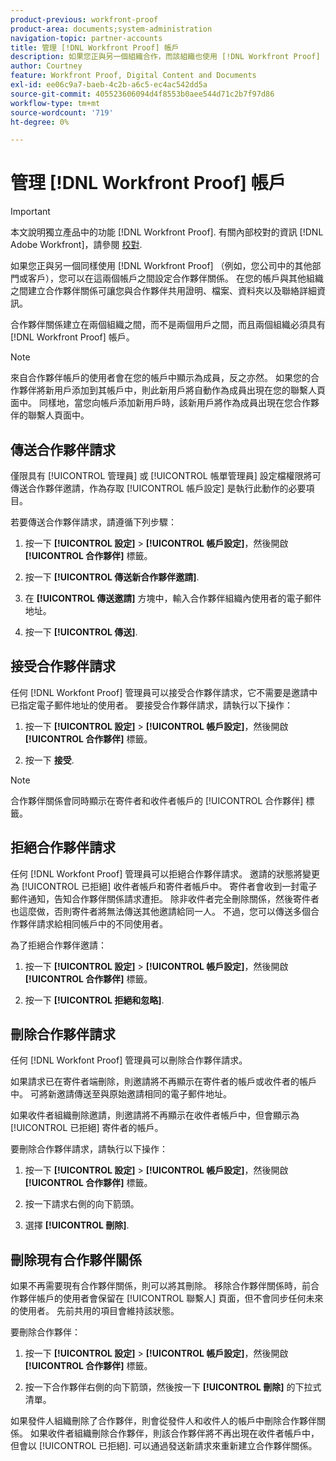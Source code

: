 ```yaml
---
product-previous: workfront-proof
product-area: documents;system-administration
navigation-topic: partner-accounts
title: 管理 [!DNL Workfront Proof] 帳戶
description: 如果您正與另一個組織合作，而該組織也使用 [!DNL Workfront Proof] （例如，您公司中的其他部門或客戶），您可以在這兩個帳戶之間設定合作夥伴關係。 在您的帳戶與其他組織之間建立合作夥伴關係可讓您與合作夥伴共用證明、檔案、資料夾以及聯絡詳細資訊。
author: Courtney
feature: Workfront Proof, Digital Content and Documents
exl-id: ee06c9a7-baeb-4c2b-a6c5-ec4ac542dd5a
source-git-commit: 405523606094d4f8553b0aee544d71c2b7f97d86
workflow-type: tm+mt
source-wordcount: '719'
ht-degree: 0%

---
```


# 管理 [!DNL Workfront Proof] 帳戶

>[!IMPORTANT]
>
>本文說明獨立產品中的功能 [!DNL Workfront Proof]. 有關內部校對的資訊 [!DNL Adobe Workfront]，請參閱 [校對](../../../review-and-approve-work/proofing/proofing.md).

如果您正與另一個同樣使用 [!DNL Workfront Proof] （例如，您公司中的其他部門或客戶），您可以在這兩個帳戶之間設定合作夥伴關係。 在您的帳戶與其他組織之間建立合作夥伴關係可讓您與合作夥伴共用證明、檔案、資料夾以及聯絡詳細資訊。

合作夥伴關係建立在兩個組織之間，而不是兩個用戶之間，而且兩個組織必須具有 [!DNL Workfront Proof] 帳戶。

>[!NOTE]
>
>來自合作夥伴帳戶的使用者會在您的帳戶中顯示為成員，反之亦然。 如果您的合作夥伴將新用戶添加到其帳戶中，則此新用戶將自動作為成員出現在您的聯繫人頁面中。 同樣地，當您向帳戶添加新用戶時，該新用戶將作為成員出現在您合作夥伴的聯繫人頁面中。

## 傳送合作夥伴請求

僅限具有 [!UICONTROL 管理員] 或 [!UICONTROL 帳單管理員] 設定檔權限將可傳送合作夥伴邀請，作為存取 [!UICONTROL 帳戶設定] 是執行此動作的必要項目。

若要傳送合作夥伴請求，請遵循下列步驟：

1. 按一下 **[!UICONTROL 設定]** > **[!UICONTROL 帳戶設定]**，然後開啟 **[!UICONTROL 合作夥伴]** 標籤。

1. 按一下 **[!UICONTROL 傳送新合作夥伴邀請]**.
1. 在 **[!UICONTROL 傳送邀請]** 方塊中，輸入合作夥伴組織內使用者的電子郵件地址。
1. 按一下 **[!UICONTROL 傳送]**.

## 接受合作夥伴請求

任何 [!DNL Workfont Proof] 管理員可以接受合作夥伴請求，它不需要是邀請中已指定電子郵件地址的使用者。 要接受合作夥伴請求，請執行以下操作：

1. 按一下 **[!UICONTROL 設定]** > **[!UICONTROL 帳戶設定]**，然後開啟 **[!UICONTROL 合作夥伴]** 標籤。

1. 按一下 **接受**.**&#x200B;**

>[!NOTE]
>
>合作夥伴關係會同時顯示在寄件者和收件者帳戶的 [!UICONTROL 合作夥伴] 標籤。

## 拒絕合作夥伴請求

任何 [!DNL Workfont Proof] 管理員可以拒絕合作夥伴請求。 邀請的狀態將變更為 [!UICONTROL 已拒絕] 收件者帳戶和寄件者帳戶中。 寄件者會收到一封電子郵件通知，告知合作夥伴關係請求遭拒。 除非收件者完全刪除關係，然後寄件者也這麼做，否則寄件者將無法傳送其他邀請給同一人。 不過，您可以傳送多個合作夥伴請求給相同帳戶中的不同使用者。

為了拒絕合作夥伴邀請：

1. 按一下 **[!UICONTROL 設定]** > **[!UICONTROL 帳戶設定]**，然後開啟 **[!UICONTROL 合作夥伴]** 標籤。

1. 按一下 **[!UICONTROL 拒絕和忽略]**.

## 刪除合作夥伴請求

任何 [!DNL Workfont Proof] 管理員可以刪除合作夥伴請求。

如果請求已在寄件者端刪除，則邀請將不再顯示在寄件者的帳戶或收件者的帳戶中。 可將新邀請傳送至與原始邀請相同的電子郵件地址。

如果收件者組織刪除邀請，則邀請將不再顯示在收件者帳戶中，但會顯示為 [!UICONTROL 已拒絕] 寄件者的帳戶。

要刪除合作夥伴請求，請執行以下操作：

1. 按一下 **[!UICONTROL 設定]** > **[!UICONTROL 帳戶設定]**，然後開啟 **[!UICONTROL 合作夥伴]** 標籤。

1. 按一下請求右側的向下箭頭。
1. 選擇 **[!UICONTROL 刪除]**.

## 刪除現有合作夥伴關係

如果不再需要現有合作夥伴關係，則可以將其刪除。 移除合作夥伴關係時，前合作夥伴帳戶的使用者會保留在 [!UICONTROL 聯繫人] 頁面，但不會同步任何未來的使用者。 先前共用的項目會維持該狀態。

要刪除合作夥伴：

1. 按一下 **[!UICONTROL 設定]** > **[!UICONTROL 帳戶設定]**，然後開啟 **[!UICONTROL 合作夥伴]** 標籤。

1. 按一下合作夥伴右側的向下箭頭，然後按一下 **[!UICONTROL 刪除]** 的下拉式清單。

如果發件人組織刪除了合作夥伴，則會從發件人和收件人的帳戶中刪除合作夥伴關係。 如果收件者組織刪除合作夥伴，則該合作夥伴將不再出現在收件者帳戶中，但會以 [!UICONTROL 已拒絕]. 可以通過發送新請求來重新建立合作夥伴關係。
